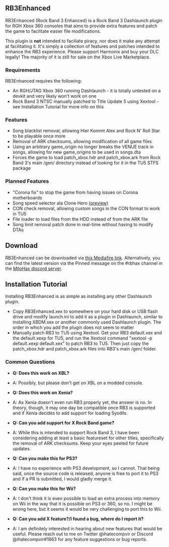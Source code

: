 ## RB3Enhanced

RB3Enhanced (Rock Band 3 Enhanced) is a Rock Band 3 Dashlaunch plugin for RGH Xbox 360 consoles that aims to provide extra features and patch the game to facilitate easier file modifications.

This plugin is **not** intended to faciliate piracy, nor does it make any attempt at facilitating it. It's simply a collection of features and patches intended to enhance the RB3 experience. Please support Harmonix and buy your DLC legally! The majority of it is still for sale on the Xbox Live Marketplace.

### Requirements

RB3Enhanced requires the following:
* An RGH/JTAG Xbox 360 running Dashlaunch - it is totally untested on a devkit and very likely won't work on one
* Rock Band 3 NTSC manually patched to Title Update 5 using Xextool - see Installation Tutorial for more info on this

### Features
* Song blacklist removal, allowing Hier Kommt Alex and Rock N' Roll Star to be playable once more
* Removal of ARK checksums, allowing modification of all game files
* Using an arbitrary game_origin no longer breaks the VENUE track in songs, allowing for new game_origins to be used in songs.dta
* Forces the game to load patch_xbox.hdr and patch_xbox.ark from Rock Band 3's main /gen/ directory instead of looking for it in the TU5 STFS package

### Planned Features
* "Corona fix" to stop the game from having issues on Corona motherboards
* Song speed selector ala Clone Hero [(preview)](https://www.youtube.com/watch?v=BuXSdth-_Vo)
* CON check removal, allowing custom songs in the CON format to work in TU5
* File loader to load files from the HDD instead of from the ARK file
* Song limit removal patch done in real-time without having to modify DTAs

## Download
RB3Enhanced can be downloaded via [this Mediafire link](https://www.mediafire.com/file/juapb1b8ez9ipx9/RB3Enhanced_0.2.zip/file). Alternatively, you can find the latest version via the Pinned message on the #rbhax channel in the [MiloHax discord server](https://discord.gg/QKe7vRnJG3).

## Installation Tutorial
Installing RB3Enhanced is as simple as installing any other Dashlaunch plugin.
- Copy RB3Enhanced.xex to somewhere on your hard disk or USB flash drive and modify launch.ini to add it as a plugin in Dashlaunch, similar to installing XBDM.xex or another commonly used Dashlaunch plugin. The order in which you add the plugin does not seem to matter
- Manually patch RB3 to TU5 using Xextool. Get your RB3 default.xex and the default.xexp for TU5, and run the Xextool command "xextool -p default.xexp default.xex" to patch RB3 to TU5. Then just copy the patch_xbox.hdr and patch_xbox.ark files into RB3's main /gen/ folder.

### Common Questions
* **Q: Does this work on XBL?**
* A: Possibly, but please don't get on XBL on a modded console.

* **Q: Does this work on Xenia?**
* A: As Xenia doesn't even run RB3 properly yet, the answer is no. In theory, though, it may one day be compatible once RB3 is supported and if Xenia decides to add support for loading Sysdlls.

* **Q: Can you add support for X Rock Band game?**
* A: While this is intended to support Rock Band 3, I have been considering adding at least a basic featureset for other titles, specifically the removal of ARK checksums. Keep your eyes peeled for future updates.

* **Q: Can you make this for PS3?**
* A: I have no experience with PS3 development, so I cannot. That being said, once the source code is released, anyone is free to port it to PS3 and if a PR is submitted, I would gladly merge it.

* **Q: Can you make this for Wii?**
* A: I don't think it is even possible to load an extra process into memory on Wii in the way that it is possible on PS3 or 360, so no. I might be wrong here, but it seems it would be very challenging to port this to Wii.

* **Q: Can you add X feature?/I found a bug, where do I report it?**
* A: I am definitely interested in hearing about new features that would be useful. Please reach out to me on Twitter @ihatecompvir or Discord @ihatecompvir#1863 for any feature suggestions or bug reports.
